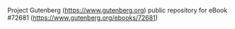 Project Gutenberg (https://www.gutenberg.org) public repository
for eBook #72681 (https://www.gutenberg.org/ebooks/72681)
